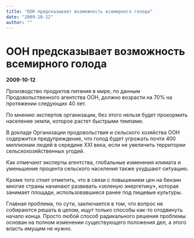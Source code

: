 ```yaml
---
title: "ООН предсказывает возможность всемирного голода"
date: "2009-10-12"
author: ""
---
```


# ООН предсказывает возможность всемирного голода

**2009-10-12** 

Производство продуктов питания в мире, по данным Продовольственного агентства ООН, должно возрасти на 70% на протяжении следующих 40 лет.

По мнению экспертов организации, без этого нельзя будет прокормить население земли, которое растет быстрыми темпами.

В докладе Организации продовольствия и сельского хозяйства ООН содержится предупреждение, что голод будет угрожать почти 400 миллионам людей в середине XXI века, если не увеличить территории сельскохозяйственных угодий.

Как отмечают эксперты агентства, глобальные изменения климата и уменьшение процента сельского населения также ухудшают ситуацию.

Кроме того стоит отметить, что в связи с повышением цен на бензин многие страны начинают развивать «зеленую энергетику», которая занимает площади, использовавшиеся ранее под пищевые культуры.

Главная проблема, по сути, заключается в том, что вопрос не собираются решать в целом, ищут только способы как-то отодвинуть начало конца. Просто любой способ радикального решения проблемы основан на полном изменении существующего положения дел, а этого власть имущим не нужно.